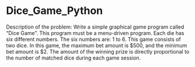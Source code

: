 # Dice_Game_Python

Description of the problem: 
    Write a simple graphical game program called “Dice Game”. This program must be a menu-driven program. Each die has six different numbers. 
The six numbers are: 1 to 6. This game consists of two dice.
    In this game, the maximum bet amount is $500, and the minimum bet amount is $2. The amount of the winning prize is directly proportional to
the number of matched dice during each game session.
